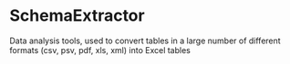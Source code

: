 # SchemaExtractor
Data analysis tools, used to convert tables in a large number of different formats (csv, psv, pdf, xls, xml) into Excel tables

